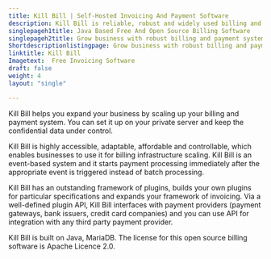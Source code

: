 ```yaml
---
title: Kill Bill | Self-Hosted Invoicing And Payment Software
description: Kill Bill is reliable, robust and widely used billing and payment software. It helps business to create invoices, manage customers and accept payments.
singlepageh1title: Java Based Free And Open Source Billing Software
singlepageh2title: Grow business with robust billing and payment system. Allows keeping control of confidential customers data, access real-time analytics and reports.
Shortdescriptionlistingpage: Grow business with robust billing and payment system. Allows keeping control of confidential customers data, access real-time analytics and reports.
linktitle: Kill Bill
Imagetext:  Free Invoicing Software 
draft: false
weight: 4
layout: "single"

---
```


Kill Bill helps you expand your business by scaling up your billing and payment system. You can set it up on your private server and keep the confidential data under control.

Kill Bill is highly accessible, adaptable, affordable and controllable, which enables businesses to use it for billing infrastructure scaling. Kill Bill is an event-based system and it starts payment processing immediately after the appropriate event is triggered instead of batch processing.

Kill Bill has an outstanding framework of plugins, builds your own plugins for particular specifications and expands your framework of invoicing. Via a well-defined plugin API, Kill Bill interfaces with payment providers (payment gateways, bank issuers, credit card companies) and you can use API for integration with any third party payment provider.

Kill Bill is built on Java, MariaDB. The license for this open source billing software is Apache Licence 2.0.